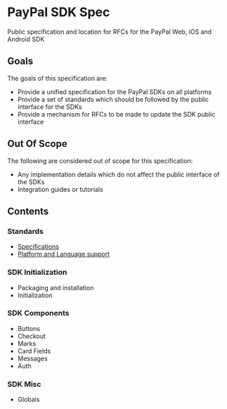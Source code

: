 # PayPal SDK Spec

Public specification and location for RFCs for the PayPal Web, iOS and Android SDK

## Goals

The goals of this specification are:

- Provide a unified specification for the PayPal SDKs on all platforms
- Provide a set of standards which should be followed by the public interface for the SDKs
- Provide a mechanism for RFCs to be made to update the SDK public interface

## Out Of Scope

The following are considered out of scope for this specification:

- Any implementation details which do not affect the public interface of the SDKs
- Integration guides or tutorials

## Contents

### Standards

- [Specifications](./standards/specifications.md)
- [Platform and Language support](./standards/platform-language.md)

### SDK Initialization

- Packaging and installation
- Initialization

### SDK Components

- Buttons
- Checkout
- Marks
- Card Fields
- Messages
- Auth

### SDK Misc

- Globals
